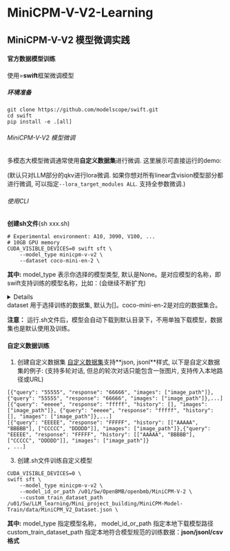 # MiniCPM-V-V2-Learning
## MiniCPM-V-V2 模型微调实践
#### 官方数据模型训练
使用=**swift**框架微调模型
##### 环境准备
```
git clone https://github.com/modelscope/swift.git
cd swift
pip install -e .[all]
```
###### MiniCPM-V-V2 模型微调
多模态大模型微调通常使用**自定义数据集**进行微调. 这里展示可直接运行的demo:

(默认只对LLM部分的qkv进行lora微调. 如果你想对所有linear含vision模型部分都进行微调, 可以指定`--lora_target_modules ALL`. 支持全参数微调.)

###### 使用CLI 
**创建sh文件**(sh xxx.sh)
```shell
# Experimental environment: A10, 3090, V100, ...
# 10GB GPU memory
CUDA_VISIBLE_DEVICES=0 swift sft \
    --model_type minicpm-v-v2 \
    --dataset coco-mini-en-2 \
```
**其中:** model_type 表示你选择的模型类型, 默认是None。是对应模型的名称，即swift支持训练的模型名称，比如：(会继续不断扩充)
<details>
  ['chinese-alpaca-2-13b-16k', 'chinese-alpaca-2-13b', 'chinese-alpaca-2-7b-64k', 'chinese-alpaca-2-7b-16k', 'chinese-alpaca-2-7b', 'chinese-alpaca-2-1_3b', 'chinese-llama-2-13b-16k', 'chinese-llama-2-13b', 'chinese-llama-2-7b-64k', 'chinese-llama-2-7b-16k', 'chinese-llama-2-7b', 'chinese-llama-2-1_3b', 'c4ai-command-r-plus', 'c4ai-command-r-v01', 'mengzi3-13b-base', 'baichuan-7b', 'baichuan-13b-chat', 'xverse-moe-a4_2b', 'xverse-7b', 'xverse-7b-chat', 'xverse-13b-256k', 'xverse-65b-chat', 'xverse-65b-v2', 'xverse-65b', 'xverse-13b', 'xverse-13b-chat', 'seqgpt-560m', 'bluelm-7b', 'bluelm-7b-32k', 'bluelm-7b-chat', 'bluelm-7b-chat-32k', 'internlm-7b', 'internlm-20b', 'atom-7b-chat', 'atom-7b', 'grok-1', 'mamba-2.8b', 'mamba-1.4b', 'mamba-790m', 'mamba-390m', 'mamba-370m', 'mamba-130m', 'cogagent-18b-instruct', 'cogagent-18b-chat', 'cogvlm-17b-instruct', 'internlm-7b-chat', 'internlm-7b-chat-8k', 'internlm-20b-chat', 'baichuan-13b', 'baichuan2-13b', 'baichuan2-13b-chat', 'baichuan2-7b', 'baichuan2-7b-chat', 'baichuan2-7b-chat-int4', 'baichuan2-13b-chat-int4', 'codegeex2-6b', 'chatglm2-6b', 'chatglm2-6b-32k', 'chatglm3-6b-base', 'chatglm3-6b', 'chatglm3-6b-128k', 'chatglm3-6b-32k', 'codefuse-codegeex2-6b-chat', 'dbrx-instruct', 'dbrx-base', 'mixtral-moe-8x22b-v1', 'mixtral-moe-7b-instruct', 'mixtral-moe-7b', 'mistral-7b-v2', 'mistral-7b', 'mistral-7b-instruct-v2', 'mistral-7b-instruct', 'openbuddy-llama2-13b-chat', 'openbuddy-llama3-8b-chat', 'openbuddy-llama-65b-chat', 'openbuddy-llama2-70b-chat', 'openbuddy-mistral-7b-chat', 'openbuddy-mixtral-moe-7b-chat', 'ziya2-13b', 'ziya2-13b-chat', 'yi-6b', 'yi-9b-200k', 'yi-9b', 'yi-6b-200k', 'yi-34b', 'yi-34b-200k', 'yi-34b-chat-int8', 'yi-34b-chat-awq', 'yi-34b-chat', 'yi-6b-chat-int8', 'yi-6b-chat-awq', 'yi-6b-chat', 'zephyr-7b-beta-chat', 'openbuddy-zephyr-7b-chat', 'sus-34b-chat', 'deepseek-7b', 'deepseek-7b-chat', 'deepseek-67b', 'deepseek-67b-chat', 'openbuddy-deepseek-67b-chat', 'deepseek-coder-33b-instruct', 'deepseek-coder-6_7b-instruct', 'deepseek-coder-1_3b-instruct', 'deepseek-coder-33b', 'deepseek-coder-6_7b', 'deepseek-coder-1_3b', 'qwen1half-moe-a2_7b', 'codeqwen1half-7b', 'qwen1half-72b', 'qwen1half-32b', 'qwen1half-14b', 'qwen1half-7b', 'qwen1half-4b', 'qwen1half-1_8b', 'qwen1half-0_5b', 'deepseek-math-7b', 'deepseek-math-7b-chat', 'deepseek-math-7b-instruct', 'gemma-7b-instruct', 'gemma-2b-instruct', 'gemma-7b', 'gemma-2b', 'wizardlm2-7b-awq', 'wizardlm2-8x22b', 'codeqwen1half-7b-chat', 'qwen1half-moe-a2_7b-chat', 'qwen1half-72b-chat', 'qwen1half-32b-chat', 'qwen1half-14b-chat', 'qwen1half-7b-chat', 'qwen1half-4b-chat', 'qwen1half-1_8b-chat', 'qwen1half-0_5b-chat', 'codeqwen1half-7b-chat-awq', 'qwen1half-72b-chat-awq', 'qwen1half-32b-chat-awq', 'qwen1half-14b-chat-awq', 'qwen1half-7b-chat-awq', 'qwen1half-4b-chat-awq', 'qwen1half-1_8b-chat-awq', 'qwen1half-0_5b-chat-awq', 'qwen1half-moe-a2_7b-chat-int4', 'qwen1half-72b-chat-int8', 'qwen1half-72b-chat-int4', 'qwen1half-32b-chat-int4', 'qwen1half-14b-chat-int8', 'qwen1half-14b-chat-int4', 'qwen1half-7b-chat-int8', 'qwen1half-7b-chat-int4', 'qwen1half-4b-chat-int8', 'qwen1half-4b-chat-int4', 'qwen1half-1_8b-chat-int8', 'qwen1half-1_8b-chat-int4', 'qwen1half-0_5b-chat-int8', 'qwen1half-0_5b-chat-int4', 'internlm2-20b-base', 'internlm2-20b', 'internlm2-7b-base', 'internlm2-7b', 'internlm2-20b-chat', 'internlm2-20b-sft-chat', 'internlm2-7b-chat', 'internlm2-7b-sft-chat', 'internlm2-math-20b-chat', 'internlm2-math-7b-chat', 'internlm2-math-20b', 'internlm2-math-7b', 'internlm2-1_8b-chat', 'internlm2-1_8b-sft-chat', 'internlm2-1_8b', 'internlm-xcomposer2-7b-chat', 'deepseek-vl-1_3b-chat', 'deepseek-vl-7b-chat', 'llama2-70b-chat', 'llama2-13b-chat', 'llama2-7b-chat', 'llama2-70b', 'llama2-13b', 'llama2-7b', 'mixtral-moe-7b-aqlm-2bit-1x16', 'llama2-7b-aqlm-2bit-1x16', 'llama3-8b', 'llama3-8b-instruct', 'llama3-70b', 'llama3-70b-instruct', 'llama3-8b-instruct-int4', 'llama3-8b-instruct-int8', 'llama3-8b-instruct-awq', 'llama3-70b-instruct-int4', 'llama3-70b-instruct-int8', 'llama3-70b-instruct-awq', 'polylm-13b', 'qwen-7b', 'qwen-14b', 'tongyi-finance-14b', 'qwen-72b', 'qwen-1_8b', 'codefuse-qwen-14b-chat', 'modelscope-agent-14b', 'modelscope-agent-7b', 'qwen-7b-chat', 'qwen-14b-chat', 'tongyi-finance-14b-chat', 'qwen-72b-chat', 'qwen-1_8b-chat', 'qwen-vl', 'qwen-vl-chat', 'qwen-audio', 'qwen-audio-chat', 'qwen-7b-chat-int4', 'qwen-14b-chat-int4', 'qwen-7b-chat-int8', 'qwen-14b-chat-int8', 'qwen-vl-chat-int4', 'tongyi-finance-14b-chat-int4', 'qwen-72b-chat-int4', 'qwen-72b-chat-int8', 'qwen-1_8b-chat-int4', 'qwen-1_8b-chat-int8', 'skywork-13b', 'skywork-13b-chat', 'codefuse-codellama-34b-chat', 'telechat-12b', 'phi2-3b', 'telechat-7b', 'minicpm-moe-8x2b', 'deepseek-moe-16b', 'deepseek-moe-16b-chat', 'yuan2-2b-janus-instruct', 'yuan2-102b-instruct', 'yuan2-51b-instruct', 'yuan2-2b-instruct', 'orion-14b-chat', 'orion-14b', 'yi-vl-6b-chat', 'yi-vl-34b-chat', 'minicpm-2b-128k', 'minicpm-1b-sft-chat', 'minicpm-2b-chat', 'minicpm-2b-sft-chat', 'minicpm-v-v2', 'minicpm-v-3b-chat', 'llava1d6-mistral-7b-instruct', 'llava1d6-yi-34b-instruct', 'mplug-owl2d1-chat', 'mplug-owl2-chat']
</details>
dataset 用于选择训练的数据集, 默认为[]。coco-mini-en-2是对应的数据集合。

**注意：** 运行.sh文件后，模型会自动下载到默认目录下，不用单独下载模型，数据集也是默认使用及训练。

#### 自定义数据训练
1. 创建自定义数据集
   [自定义数据集]([https://github.com/modelscope/swift/blob/main/docs/source/LLM/%E8%87%AA%E5%AE%9A%E4%B9%89%E4%B8%8E%E6%8B%93%E5%B1%95.md](https://github.com/modelscope/swift/blob/main/docs/source/LLM/%E8%87%AA%E5%AE%9A%E4%B9%89%E4%B8%8E%E6%8B%93%E5%B1%95.m)#-推荐命令行参数的形式)支持**json, jsonl**样式, 以下是自定义数据集的例子:
(支持多轮对话, 但总的轮次对话只能包含一张图片, 支持传入本地路径或URL)
```jsonl
[{"query": "55555", "response": "66666", "images": ["image_path"]}, {"query": "55555", "response": "66666", "images": ["image_path"]},...]
[{"query": "eeeee", "response": "fffff", "history": [], "images": ["image_path"]}, {"query": "eeeee", "response": "fffff", "history": [], "images": ["image_path"]},...]
[{"query": "EEEEE", "response": "FFFFF", "history": [["AAAAA", "BBBBB"], ["CCCCC", "DDDDD"]], "images": ["image_path"]},{"query": "EEEEE", "response": "FFFFF", "history": [["AAAAA", "BBBBB"], ["CCCCC", "DDDDD"]], "images": ["image_path"]}
, ...]
```
3. 创建.sh文件训练自定义模型
``` .sh命令
CUDA_VISIBLE_DEVICES=0 \
swift sft \
    --model_type minicpm-v-v2 \
    --model_id_or_path /u01/Sw/OpenBMB/openbmb/MiniCPM-V-2 \
    --custom_train_dataset_path /u01/Sw/LLM_learning/Mini_project_building/MiniCPM-Model-Train/data/MiniCPM_V2_Dataset.json \
```
**其中:** 
    model_type 指定模型名称，
    model_id_or_path 指定本地下载模型路径
    custom_train_dataset_path 指定本地符合模型规范的训练数据：**json/jsonl/csv 格式**
    
   
